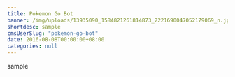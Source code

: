 ```yaml
---
title: Pokemon Go Bot
banner: /img/uploads/13935090_1584821261814873_2221690047052179069_n.jpg
shortdesc: sample
cmsUserSlug: "pokemon-go-bot"
date: 2016-08-08T00:00:00+08:00
categories: null
---
```


sample